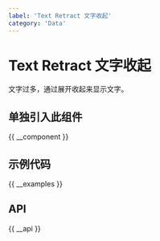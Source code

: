 ```yaml
---
label: 'Text Retract 文字收起'
category: 'Data'
---
```


# Text Retract 文字收起

文字过多，通过展开收起来显示文字。

## 单独引入此组件

{{ __component }}

## 示例代码

{{ __examples }}

## API

{{ __api }}
